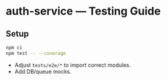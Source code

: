 # auth-service — Testing Guide

## Setup
```bash
npm ci
npm test -- --coverage
```
- Adjust `tests/e2e/*` to import correct modules.
- Add DB/queue mocks.
